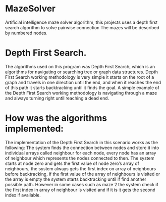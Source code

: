 # MazeSolver
Artificial intelligence maze solver algorithm, this projects uses a depth first search algorithm to solve pairwise connection The mazes will be described by numbered nodes.


# Depth First Search.
The algorithms used on this program was Depth First Search, which is an algorithms for navigating or searching tree or graph data structures. Depth First Search working methodology is very simple it starts on the root of a graph and travels in one direction until the end, and when it reaches the end of this path it starts backtracking until it finds the goal. A simple example of the Depth First Search working methodology is navigating through a maze and always turning right until reaching a dead end.

# How was the algorithms implemented: 
The implementation of the Depth First Search in this scenario works as the following: The system finds the connection between nodes and store it into individual arrays called neighbour for each node, every node has an array of neighbour which represents the nodes connected to then. The system starts at node zero and gets the first value of node zero’s array of neighbours, the system always gets the first index on array of neighbours before backtracking, if the first value of the array of neighbours is visited or the array is empty the system starts backtracking until if find another possible path. However in some cases such as maze 2 the system check if the first index in array of neighbour is visited and if it is it gets the second index if available. 
